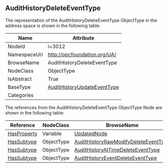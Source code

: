 <!-- objecttype -->
## AuditHistoryDeleteEventType
  
<!-- end of text -->
The representation of the AuditHistoryDeleteEventType ObjectType in the address space is shown in the following table:  

|Name|Attribute|
|---|---|
|NodeId|i=3012|
|NamespaceUri|http://opcfoundation.org/UA/|
|BrowseName|AuditHistoryDeleteEventType|
|NodeClass|ObjectType|
|IsAbstract|True|
|BaseType|[AuditHistoryUpdateEventType](../../ObjectTypes/AuditHistoryUpdateEventType/readme.md)|
|Categories||

The references from the AuditHistoryDeleteEventType ObjectType Node are shown in the following table:  

|Reference|NodeClass|BrowseName|DataType|TypeDefinition|ModellingRule|
|---|---|---|---|---|---|
|[HasProperty](../../ReferenceTypes/HasProperty/readme.md)|Variable|[UpdatedNode](#UpdatedNode)|[NodeId](../../DataTypes/NodeId/readme.md)|[PropertyType](../../VariableTypes/PropertyType/readme.md)|[Mandatory](../../Objects/Mandatory/readme.md)|
|[HasSubtype](../../ReferenceTypes/HasSubtype/readme.md)|ObjectType|[AuditHistoryRawModifyDeleteEventType](#AuditHistoryRawModifyDeleteEventType)||||
|[HasSubtype](../../ReferenceTypes/HasSubtype/readme.md)|ObjectType|[AuditHistoryAtTimeDeleteEventType](#AuditHistoryAtTimeDeleteEventType)||||
|[HasSubtype](../../ReferenceTypes/HasSubtype/readme.md)|ObjectType|[AuditHistoryEventDeleteEventType](#AuditHistoryEventDeleteEventType)||||


